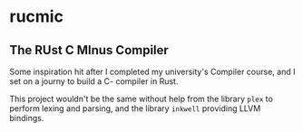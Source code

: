 # rucmic
## The **RU**st **C** **MI**nus **C**ompiler

Some inspiration hit after I completed my university's Compiler course, and I set on a journy to build a C- compiler in Rust.

This project wouldn't be the same without help from the library `plex` to perform lexing and parsing, and the library `inkwell` providing LLVM bindings.

